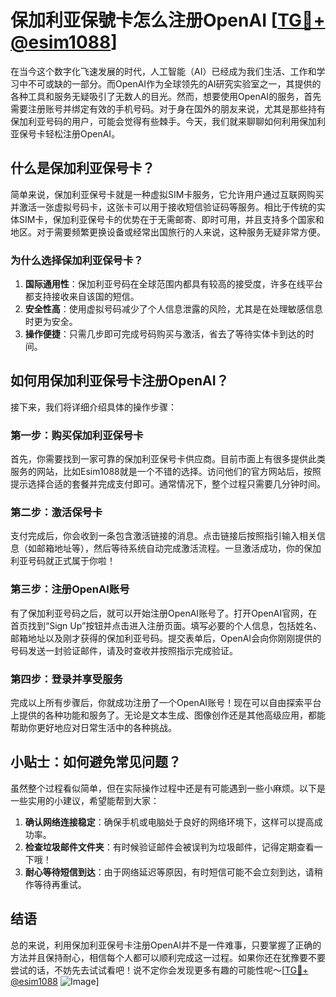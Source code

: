 # 保加利亚保號卡怎么注册OpenAI [[TG💪+ @esim1088](https://t.me/s/esim1088)]

在当今这个数字化飞速发展的时代，人工智能（AI）已经成为我们生活、工作和学习中不可或缺的一部分。而OpenAI作为全球领先的AI研究实验室之一，其提供的各种工具和服务无疑吸引了无数人的目光。然而，想要使用OpenAI的服务，首先需要注册账号并绑定有效的手机号码。对于身在国外的朋友来说，尤其是那些持有保加利亚号码的用户，可能会觉得有些棘手。今天，我们就来聊聊如何利用保加利亚保号卡轻松注册OpenAI。

## 什么是保加利亚保号卡？

简单来说，保加利亚保号卡就是一种虚拟SIM卡服务，它允许用户通过互联网购买并激活一张虚拟号码卡，这张卡可以用于接收短信验证码等服务。相比于传统的实体SIM卡，保加利亚保号卡的优势在于无需邮寄、即时可用，并且支持多个国家和地区。对于需要频繁更换设备或经常出国旅行的人来说，这种服务无疑非常方便。

### 为什么选择保加利亚保号卡？

1. **国际通用性**：保加利亚号码在全球范围内都具有较高的接受度，许多在线平台都支持接收来自该国的短信。
2. **安全性高**：使用虚拟号码减少了个人信息泄露的风险，尤其是在处理敏感信息时更为安全。
3. **操作便捷**：只需几步即可完成号码购买与激活，省去了等待实体卡到达的时间。

## 如何用保加利亚保号卡注册OpenAI？

接下来，我们将详细介绍具体的操作步骤：

### 第一步：购买保加利亚保号卡

首先，你需要找到一家可靠的保加利亚保号卡供应商。目前市面上有很多提供此类服务的网站，比如Esim1088就是一个不错的选择。访问他们的官方网站后，按照提示选择合适的套餐并完成支付即可。通常情况下，整个过程只需要几分钟时间。

### 第二步：激活保号卡

支付完成后，你会收到一条包含激活链接的消息。点击链接后按照指引输入相关信息（如邮箱地址等），然后等待系统自动完成激活流程。一旦激活成功，你的保加利亚号码就正式属于你啦！

### 第三步：注册OpenAI账号

有了保加利亚号码之后，就可以开始注册OpenAI账号了。打开OpenAI官网，在首页找到“Sign Up”按钮并点击进入注册页面。填写必要的个人信息，包括姓名、邮箱地址以及刚才获得的保加利亚号码。提交表单后，OpenAI会向你刚刚提供的号码发送一封验证邮件，请及时查收并按照指示完成验证。

### 第四步：登录并享受服务

完成以上所有步骤后，你就成功注册了一个OpenAI账号！现在可以自由探索平台上提供的各种功能和服务了。无论是文本生成、图像创作还是其他高级应用，都能帮助你更好地应对日常生活中的各种挑战。

## 小贴士：如何避免常见问题？

虽然整个过程看似简单，但在实际操作过程中还是有可能遇到一些小麻烦。以下是一些实用的小建议，希望能帮到大家：

1. **确认网络连接稳定**：确保手机或电脑处于良好的网络环境下，这样可以提高成功率。
2. **检查垃圾邮件文件夹**：有时候验证邮件会被误判为垃圾邮件，记得定期查看一下哦！
3. **耐心等待短信到达**：由于网络延迟等原因，有时短信可能不会立刻到达，请稍作等待再重试。

## 结语

总的来说，利用保加利亚保号卡注册OpenAI并不是一件难事，只要掌握了正确的方法并且保持耐心，相信每个人都可以顺利完成这一过程。如果你还在犹豫要不要尝试的话，不妨先去试试看吧！说不定你会发现更多有趣的可能性呢～[[TG💪+ @esim1088](https://t.me/s/esim1088) ![Image](https://i.postimg.cc/4NQfJmqS/Snipaste-2025-05-13-00-14-12.png)]